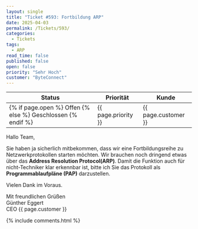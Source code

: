 ```yaml
---
layout: single
title: "Ticket #593: Fortbildung ARP"
date: 2025-04-03
permalink: /Tickets/593/
categories:
  - Tickets
tags:
  - ARP
read_time: false
published: false
open: false
priority: "Sehr Hoch"
customer: "ByteConnect"
---
```


| Status | Priorität | Kunde |
|--------|----------|--------|
| {% if page.open %} Offen {% else %} Geschlossen {% endif %} | {{ page.priority }} | {{ page.customer }} |

Hallo Team,

Sie haben ja sicherlich mitbekommen, dass wir eine Fortbildungsreihe zu Netzwerkprotokollen starten möchten.
Wir brauchen noch dringend etwas über das **Address Resolution Protocol(ARP)**.
Damit die Funktion auch für nicht-Techniker klar erkennbar ist, bitte ich Sie das Protokoll als **Programmablaufpläne (PAP)** darzustellen.

Vielen Dank im Voraus.

Mit freundlichen Grüßen  
Günther Eggert  
CEO {{ page.customer }}

{% include comments.html %}